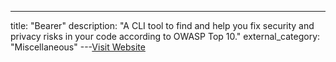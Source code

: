 ---
title: "Bearer"
description: "A CLI tool to find and help you fix security and privacy risks in your code according to OWASP Top 10."
external_category: "Miscellaneous"
---[Visit Website](https://github.com/Bearer/bearer)

